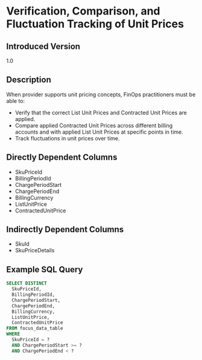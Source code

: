 # Verification, Comparison, and Fluctuation Tracking of Unit Prices

## Introduced Version

1.0

## Description

When provider supports unit pricing concepts, FinOps practitioners must be able to:

* Verify that the correct List Unit Prices and Contracted Unit Prices are applied.
* Compare applied Contracted Unit Prices across different billing accounts and with applied List Unit Prices at specific points in time.
* Track fluctuations in unit prices over time.

## Directly Dependent Columns

* SkuPriceId
* BillingPeriodId
* ChargePeriodStart
* ChargePeriodEnd
* BillingCurrency
* ListUnitPrice
* ContractedUnitPrice

## Indirectly Dependent Columns

* SkuId
* SkuPriceDetails

## Example SQL Query

```sql
SELECT DISTINCT
  SkuPriceId,
  BillingPeriodId,
  ChargePeriodStart,
  ChargePeriodEnd,
  BillingCurrency,
  ListUnitPrice,
  ContractedUnitPrice
FROM focus_data_table
WHERE
  SkuPriceId = ?
  AND ChargePeriodStart >= ?
  AND ChargePeriodEnd < ?
```
